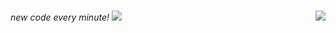 ### 
<p><em>new code every minute! <img align='right' src="https://media.giphy.com/media/VbnUQpnihPSIgIXuZv/giphy.gif">
<img src="https://github-readme-stats.vercel.app/api?username=rohanopensource&&show_icons=true&title_color=ffffff&icon_color=bb2acf&text_color=daf7dc&bg_color=151515">
